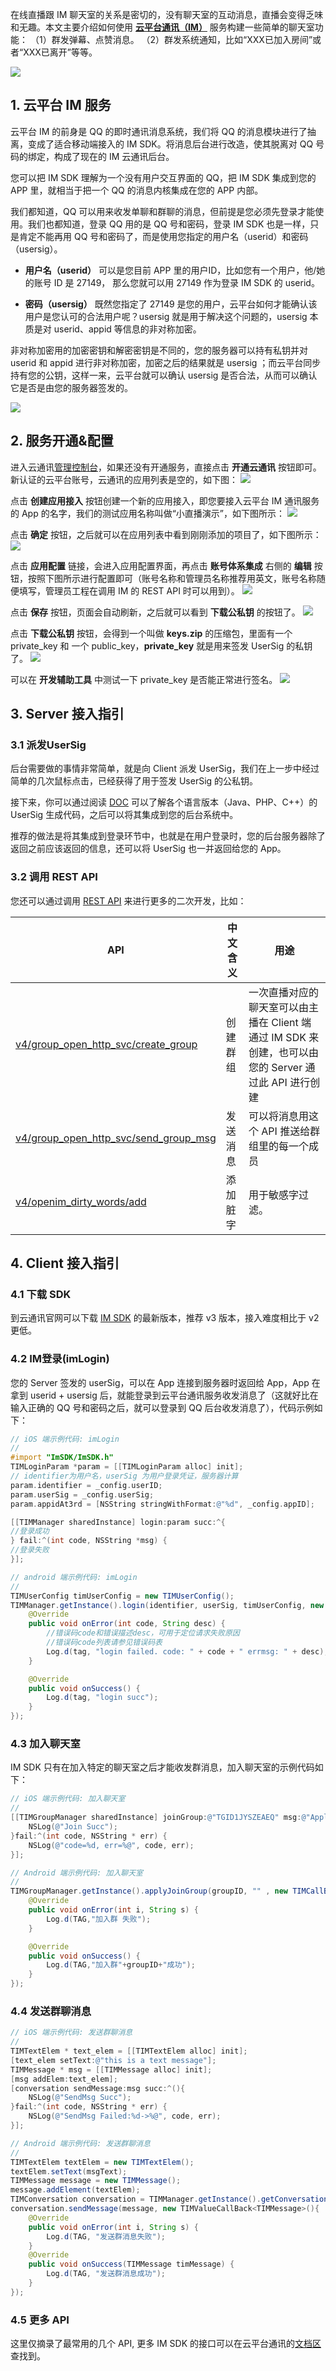 在线直播跟 IM 聊天室的关系是密切的，没有聊天室的互动消息，直播会变得乏味和无趣。本文主要介绍如何使用 [**云平台通讯（IM）**](http://tce.fsphere.cn/product/im.html) 服务构建一些简单的聊天室功能：
（1）群发弹幕、点赞消息。
（2）群发系统通知，比如“XXX已加入房间”或者“XXX已离开”等等。

![](https://mc.qcloudimg.com/static/img/6c6edc29c61bb4478d774094227125e1/image.png)

<h2 id="IM">1. 云平台 IM 服务</h2>

云平台 IM 的前身是 QQ 的即时通讯消息系统，我们将 QQ 的消息模块进行了抽离，变成了适合移动端接入的 IM SDK。将消息后台进行改造，使其脱离对 QQ 号码的绑定，构成了现在的 IM 云通讯后台。

您可以把 IM SDK 理解为一个没有用户交互界面的 QQ，把 IM SDK 集成到您的 APP 里，就相当于把一个 QQ 的消息内核集成在您的 APP 内部。

我们都知道，QQ 可以用来收发单聊和群聊的消息，但前提是您必须先登录才能使用。我们也都知道，登录 QQ 用的是 QQ 号和密码，登录 IM SDK 也是一样，只是肯定不能再用 QQ 号和密码了，而是使用您指定的用户名（userid）和密码（usersig）。

- **用户名（userid）**
可以是您目前 APP 里的用户ID，比如您有一个用户，他/她的账号 ID 是 27149， 那么您就可以用 27149 作为登录 IM SDK 的 userid。

- **密码（usersig）**
既然您指定了 27149 是您的用户，云平台如何才能确认该用户是您认可的合法用户呢？usersig 就是用于解决这个问题的，usersig 本质是对 userid、appid 等信息的非对称加密。

 非对称加密用的加密密钥和解密密钥是不同的，您的服务器可以持有私钥并对 userid 和 appid 进行非对称加密，加密之后的结果就是 usersig ；而云平台同步持有您的公钥，这样一来，云平台就可以确认 usersig 是否合法，从而可以确认它是否是由您的服务器签发的。

![](https://mc.qcloudimg.com/static/img/1e218acdf45772973f9f6c363ab55d89/image.jpg)


<h2 id="OPEN">2. 服务开通&配置</h2>

进入云通讯[管理控制台](http://console.tce.fsphere.cn/avc)，如果还没有开通服务，直接点击 **开通云通讯** 按钮即可。新认证的云平台账号，云通讯的应用列表是空的，如下图：
![](https://mc.qcloudimg.com/static/img/c033ddba671a514c7b160e1c99a08b55/image.png)

点击 **创建应用接入** 按钮创建一个新的应用接入，即您要接入云平台 IM 通讯服务的 App 的名字，我们的测试应用名称叫做“小直播演示”，如下图所示：
![](https://mc.qcloudimg.com/static/img/897bff65af6202322a434b6fa3f8a0bd/image.png)

点击 **确定** 按钮，之后就可以在应用列表中看到刚刚添加的项目了，如下图所示：
![](https://mc.qcloudimg.com/static/img/fff565dc81ba26ca7af4951264b7bb4c/image.png)

点击 **应用配置** 链接，会进入应用配置界面，再点击 **账号体系集成** 右侧的 **编辑** 按钮，按照下图所示进行配置即可（账号名称和管理员名称推荐用英文，账号名称随便填写，管理员工程在调用 IM 的 REST API 时可以用到）。
![](https://mc.qcloudimg.com/static/img/1104e8354d234d949840c9b6c396fd24/image.png)

点击 **保存** 按钮，页面会自动刷新，之后就可以看到 **下载公私钥** 的按钮了。
![](https://mc.qcloudimg.com/static/img/67810cab51216a813b47edcb960ab67a/image.png)

点击 **下载公私钥** 按钮，会得到一个叫做 **keys.zip** 的压缩包，里面有一个 private_key 和 一个 public_key，**private_key** 就是用来签发 UserSig 的私钥了。
![](https://mc.qcloudimg.com/static/img/615590334ba32627857fdb309176682f/image.png)

可以在 **开发辅助工具** 中测试一下 private_key 是否能正常进行签名。
![](https://mc.qcloudimg.com/static/img/b7d40f17068d9f6605bcac81e2891b5e/image.png)

<h2 id="SERVER">3. Server 接入指引</h2>

### 3.1 派发UserSig
后台需要做的事情非常简单，就是向 Client 派发 UserSig，我们在上一步中经过简单的几次鼠标点击，已经获得了用于签发 UserSig 的公私钥。

 接下来，你可以通过阅读 [DOC](http://tce.fsphere.cn/document/product/269/1510) 可以了解各个语言版本（Java、PHP、C++）的 UserSig 生成代码，之后可以将其集成到您的后台系统中。

 推荐的做法是将其集成到登录环节中，也就是在用户登录时，您的后台服务器除了返回之前应该返回的信息，还可以将 UserSig 也一并返回给您的 App。

### 3.2 调用 REST API
您还可以通过调用  [REST API](http://tce.fsphere.cn/document/product/269/1520) 来进行更多的二次开发，比如：

| API                                      | 中文含义 | 用途                                       |
| ---------------------------------------- | ---- | ---------------------------------------- |
| [v4/group_open_http_svc/create_group](http://tce.fsphere.cn/document/product/269/1615) | 创建群组 | 一次直播对应的聊天室可以由主播在 Client 端通过 IM SDK 来创建，也可以由您的 Server 通过此 API 进行创建 |
| [v4/group_open_http_svc/send_group_msg](http://tce.fsphere.cn/document/product/269/1629) | 发送消息 | 可以将消息用这个 API 推送给群组里的每一个成员 | 
| [v4/openim_dirty_words/add](http://tce.fsphere.cn/document/product/269/2397) | 添加脏字 | 用于敏感字过滤。 |


<h2 id="CLIENT">4. Client 接入指引</h2>

### 4.1 下载 SDK
到云通讯官网可以下载 [IM SDK](http://tce.fsphere.cn/product/im#sdk) 的最新版本，推荐 v3 版本，接入难度相比于 v2 更低。


### 4.2 IM登录(imLogin)
您的 Server 签发的 userSig，可以在 App 连接到服务器时返回给 App，App 在拿到 userid + usersig 后，就能登录到云平台通讯服务收发消息了（这就好比在输入正确的 QQ 号和密码之后，就可以登录到 QQ 后台收发消息了），代码示例如下：

```objective-c
// iOS 端示例代码: imLogin
//
#import "ImSDK/ImSDK.h"
TIMLoginParam *param = [[TIMLoginParam alloc] init];
// identifier为用户名，userSig 为用户登录凭证，服务器计算
param.identifier = _config.userID;
param.userSig = _config.userSig;
param.appidAt3rd = [NSString stringWithFormat:@"%d", _config.appID];

[[TIMManager sharedInstance] login:param succ:^{
//登录成功
} fail:^(int code, NSString *msg) {
//登录失败
}];
```

```java
// android 端示例代码: imLogin
//
TIMUserConfig timUserConfig = new TIMUserConfig();
TIMManager.getInstance().login(identifier, userSig, timUserConfig, new TIMCallBack() {
	@Override
	public void onError(int code, String desc) {
		//错误码code和错误描述desc，可用于定位请求失败原因
		//错误码code列表请参见错误码表
		Log.d(tag, "login failed. code: " + code + " errmsg: " + desc);
	}

	@Override
	public void onSuccess() {
		Log.d(tag, "login succ");
	}
});
```

### 4.3 加入聊天室
IM SDK 只有在加入特定的聊天室之后才能收发群消息，加入聊天室的示例代码如下：

```objective-c
// iOS 端示例代码: 加入聊天室
//
[[TIMGroupManager sharedInstance] joinGroup:@"TGID1JYSZEAEQ" msg:@"Apply Join Group" succ:^(){
    NSLog(@"Join Succ");
}fail:^(int code, NSString * err) {
    NSLog(@"code=%d, err=%@", code, err);
}];
```

```java
// Android 端示例代码: 加入聊天室
//
TIMGroupManager.getInstance().applyJoinGroup(groupID, "" , new TIMCallBack() {
	@Override
	public void onError(int i, String s) {
		Log.d(TAG,"加入群 失败");
	}

	@Override
	public void onSuccess() {
		Log.d(TAG,"加入群"+groupID+"成功");
	}
});
```

### 4.4 发送群聊消息

```objective-c
// iOS 端示例代码: 发送群聊消息
//
TIMTextElem * text_elem = [[TIMTextElem alloc] init];
[text_elem setText:@"this is a text message"];
TIMMessage * msg = [[TIMMessage alloc] init];
[msg addElem:text_elem];
[conversation sendMessage:msg succ:^(){
    NSLog(@"SendMsg Succ");
}fail:^(int code, NSString * err) {
    NSLog(@"SendMsg Failed:%d->%@", code, err);
}];
```
```java
// Android 端示例代码: 发送群聊消息
//
TIMTextElem textElem = new TIMTextElem();
textElem.setText(msgText);
TIMMessage message = new TIMMessage();
message.addElement(textElem);
TIMConversation conversation = TIMManager.getInstance().getConversation(TIMConversationType.Group, groupId);
conversation.sendMessage(message, new TIMValueCallBack<TIMMessage>(){
	@Override
	public void onError(int i, String s) {
		Log.d(TAG, "发送群消息失败");
	}
	@Override
	public void onSuccess(TIMMessage timMessage) {
		Log.d(TAG, "发送群消息成功");
	}
});
```

### 4.5 更多 API
这里仅摘录了最常用的几个 API, 更多 IM SDK 的接口可以在云平台通讯的[文档区](http://tce.fsphere.cn/document/product/269)查找到。